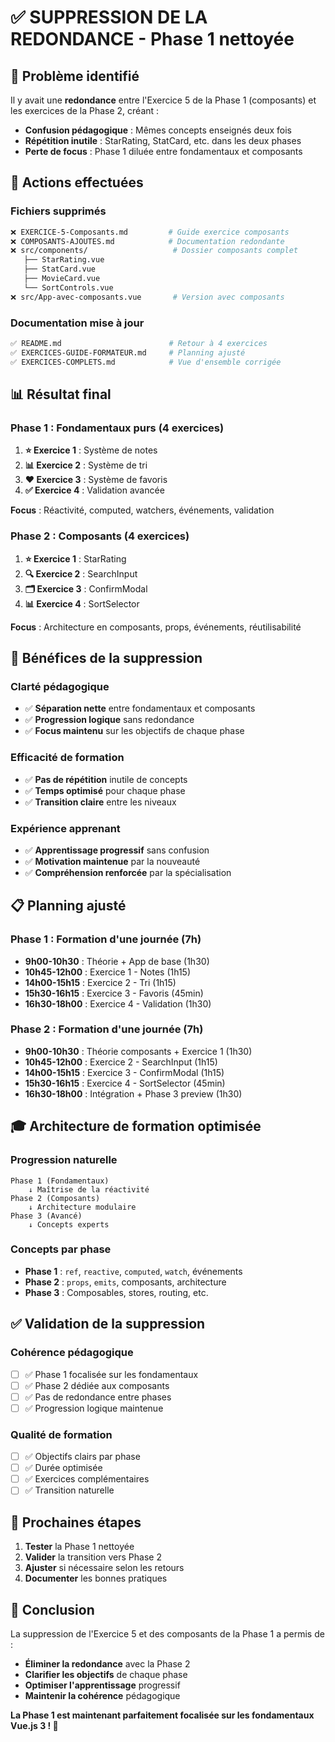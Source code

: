 # ✅ SUPPRESSION DE LA REDONDANCE - Phase 1 nettoyée

## 🎯 Problème identifié

Il y avait une **redondance** entre l'Exercice 5 de la Phase 1 (composants) et les exercices de la Phase 2, créant :
- **Confusion pédagogique** : Mêmes concepts enseignés deux fois
- **Répétition inutile** : StarRating, StatCard, etc. dans les deux phases
- **Perte de focus** : Phase 1 diluée entre fondamentaux et composants

## 🧹 Actions effectuées

### **Fichiers supprimés**
```bash
❌ EXERCICE-5-Composants.md         # Guide exercice composants
❌ COMPOSANTS-AJOUTES.md            # Documentation redondante
❌ src/components/                   # Dossier composants complet
   ├── StarRating.vue
   ├── StatCard.vue  
   ├── MovieCard.vue
   └── SortControls.vue
❌ src/App-avec-composants.vue       # Version avec composants
```

### **Documentation mise à jour**
```bash
✅ README.md                        # Retour à 4 exercices
✅ EXERCICES-GUIDE-FORMATEUR.md     # Planning ajusté
✅ EXERCICES-COMPLETS.md            # Vue d'ensemble corrigée
```

## 📊 Résultat final

### **Phase 1 : Fondamentaux purs** (4 exercices)
1. **⭐ Exercice 1** : Système de notes
2. **📊 Exercice 2** : Système de tri  
3. **❤️ Exercice 3** : Système de favoris
4. **✅ Exercice 4** : Validation avancée

**Focus** : Réactivité, computed, watchers, événements, validation

### **Phase 2 : Composants** (4 exercices)
1. **⭐ Exercice 1** : StarRating
2. **🔍 Exercice 2** : SearchInput
3. **🗂️ Exercice 3** : ConfirmModal
4. **📊 Exercice 4** : SortSelector

**Focus** : Architecture en composants, props, événements, réutilisabilité

## 🎯 Bénéfices de la suppression

### **Clarté pédagogique**
- ✅ **Séparation nette** entre fondamentaux et composants
- ✅ **Progression logique** sans redondance
- ✅ **Focus maintenu** sur les objectifs de chaque phase

### **Efficacité de formation**
- ✅ **Pas de répétition** inutile de concepts
- ✅ **Temps optimisé** pour chaque phase
- ✅ **Transition claire** entre les niveaux

### **Expérience apprenant**
- ✅ **Apprentissage progressif** sans confusion
- ✅ **Motivation maintenue** par la nouveauté
- ✅ **Compréhension renforcée** par la spécialisation

## 📋 Planning ajusté

### **Phase 1 : Formation d'une journée (7h)**
- **9h00-10h30** : Théorie + App de base (1h30)
- **10h45-12h00** : Exercice 1 - Notes (1h15)
- **14h00-15h15** : Exercice 2 - Tri (1h15)
- **15h30-16h15** : Exercice 3 - Favoris (45min)
- **16h30-18h00** : Exercice 4 - Validation (1h30)

### **Phase 2 : Formation d'une journée (7h)**
- **9h00-10h30** : Théorie composants + Exercice 1 (1h30)
- **10h45-12h00** : Exercice 2 - SearchInput (1h15)
- **14h00-15h15** : Exercice 3 - ConfirmModal (1h15)
- **15h30-16h15** : Exercice 4 - SortSelector (45min)
- **16h30-18h00** : Intégration + Phase 3 preview (1h30)

## 🎓 Architecture de formation optimisée

### **Progression naturelle**
```
Phase 1 (Fondamentaux)
    ↓ Maîtrise de la réactivité
Phase 2 (Composants)
    ↓ Architecture modulaire
Phase 3 (Avancé)
    ↓ Concepts experts
```

### **Concepts par phase**
- **Phase 1** : `ref`, `reactive`, `computed`, `watch`, événements
- **Phase 2** : `props`, `emits`, composants, architecture
- **Phase 3** : Composables, stores, routing, etc.

## ✅ Validation de la suppression

### **Cohérence pédagogique**
- [ ] ✅ Phase 1 focalisée sur les fondamentaux
- [ ] ✅ Phase 2 dédiée aux composants
- [ ] ✅ Pas de redondance entre phases
- [ ] ✅ Progression logique maintenue

### **Qualité de formation**
- [ ] ✅ Objectifs clairs par phase
- [ ] ✅ Durée optimisée
- [ ] ✅ Exercices complémentaires
- [ ] ✅ Transition naturelle

## 🚀 Prochaines étapes

1. **Tester** la Phase 1 nettoyée
2. **Valider** la transition vers Phase 2
3. **Ajuster** si nécessaire selon les retours
4. **Documenter** les bonnes pratiques

## 🎉 Conclusion

La suppression de l'Exercice 5 et des composants de la Phase 1 a permis de :

- **Éliminer la redondance** avec la Phase 2
- **Clarifier les objectifs** de chaque phase
- **Optimiser l'apprentissage** progressif
- **Maintenir la cohérence** pédagogique

**La Phase 1 est maintenant parfaitement focalisée sur les fondamentaux Vue.js 3 ! 🎯**
